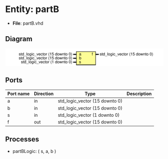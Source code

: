 # Entity: partB

- **File**: partB.vhd
## Diagram

![Diagram](partB.svg "Diagram")
## Ports

| Port name | Direction | Type                           | Description |
| --------- | --------- | ------------------------------ | ----------- |
| a         | in        | std_logic_vector (15 downto 0) |             |
| b         | in        | std_logic_vector (15 downto 0) |             |
| s         | in        | std_logic_vector (1 downto 0)  |             |
| f         | out       | std_logic_vector (15 downto 0) |             |
## Processes
- partBLogic: ( s, a, b )
